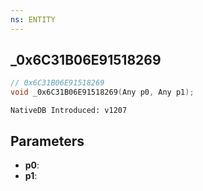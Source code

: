 ```yaml
---
ns: ENTITY
---
```

## _0x6C31B06E91518269

```c
// 0x6C31B06E91518269
void _0x6C31B06E91518269(Any p0, Any p1);
```

```
NativeDB Introduced: v1207
```

## Parameters
* **p0**:
* **p1**:
